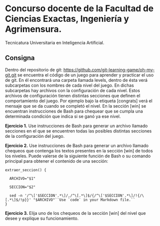 # Concurso docente de la Facultad de Ciencias Exactas, Ingeniería y Agrimensura.
Tecnicatura Universitaria en Inteligencia Artificial.

## Consigna

Dentro del repositorio de git: https://github.com/git-learning-game/oh-my-git.git se encuentra el código de un juego para aprender y practicar el uso de git. En él encontrará una carpeta llamada levels, dentro de ésta verá subcarpetas con los nombres de cada nivel del juego. En dichas subcarpetas hay archivos con la configuración de cada nivel. Estos archivos de configuración tienen distintas secciones que definen el comportamiento del juego. Por ejemplo bajo la etiqueta [congrats] verá el mensaje que se da cuando se completó el nivel.  En la sección [win] se encuentran instrucciones de Bash para chequear que se cumpla una determinada condición que indica si se ganó ya ese nivel. 

**Ejercicio 1.**   Use instrucciones de Bash para generar un archivo llamado secciones en el que se encuentren todas las posibles distintas secciones de la configuración del juego.

**Ejercicio 2.**    Use instrucciones de Bash para generar un archivo llamado chequeos que contenga los textos presentes en la sección [win] de todos los niveles. Puede valerse de la siguiente función de Bash o su comando principal para obtener el contenido de una sección:

``` 
extraer_seccion() {

  ARCHIVO="$1"

  SECCION="$2"

  sed -n '/^\['$SECCION'.*\]/,/^\[.*\]$/{/^\['$SECCION'.*\]/!{/\[.*\]$/!p}}' "$ARCHIVO"``Use `code` in your Markdown file.``
} 
``` 

**Ejercicio 3.**   Elija uno de los chequeos de la sección [win] del nivel que desee y explique su funcionamiento. 
